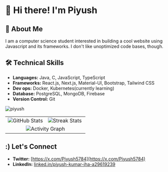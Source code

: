 # 👋 Hi there! I'm Piyush 

## 💫 About Me
I am a computer science student interested in building a cool website using Javascript and its frameworks. I don't like unoptimized code bases, though.

## 🛠️ Technical Skills   

- **Languages:** Java, C, JavaScript, TypeScript
- **Frameworks:** React.js, Next.js, Material-UI, Bootstrap, Tailwind CSS
- **Dev ops:** Docker, Kubernetes(currently learning)
- **Database:** PostgreSQL, MongoDB, Firebase
- **Version Control:** Git

<p align="left"> <img src="https://komarev.com/ghpvc/?username=piyush5784&label=Profile%20views&color=0e75b6&style=flat" alt="piyush" /> </p>


<table>
  <tr>
    <td width="50%">
      <img src="https://github-readme-stats.vercel.app/api?username=piyush5784&show_icons=true&theme=radical&hide_border=true" alt="GitHub Stats" />
    </td>
    <td width="50%">
      <picture>
        <source 
          media="(prefers-color-scheme: dark)" 
          srcset="https://github-readme-streak-stats-ranit.vercel.app?user=piyush5784&theme=radical&hide_border=true&card_width=495" 
        />
        <source 
          media="(prefers-color-scheme: light)" 
          srcset="https://github-readme-streak-stats-ranit.vercel.app?user=piyush5784&theme=default&card_width=495" 
        />
        <img 
          src="https://github-readme-streak-stats-ranit.vercel.app?user=piyush5784&theme=radical&hide_border=true&card_width=495" 
          alt="Streak Stats"
        />
      </picture>
    </td>
  </tr>
  <tr>
    <td colspan="2" align="center">
      <img src="https://github-readme-activity-graph.vercel.app/graph?username=piyush5784&bg_color=0d1117&color=8a8a8a&line=01b750&point=00b324&area=true&hide_border=true)](https://github.com/ashutosh00710/github-readme-activity-graph" alt="Activity Graph" />
    </td>
  </tr>
</table>



## :) Let's Connect

- **Twitter:** [https://x.com/Piyush5784](https://x.com/Piyush5784)
- **LinkedIn:** [linked.in/piyush-kumar-jha-a29619239](https://www.linkedin.com/in/piyush-kumar-jha-a29619239/)

